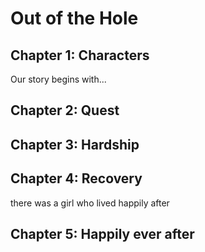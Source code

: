# Out of the Hole

## Chapter 1: Characters

Our story begins with...


## Chapter 2: Quest


## Chapter 3: Hardship


## Chapter 4: Recovery
there was a girl who lived happily after 

## Chapter 5: Happily ever after

